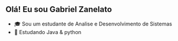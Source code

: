 ## Olá! Eu sou Gabriel Zanelato



- 🎓 Sou um estudante de Analise e Desenvolvimento de Sistemas
- 🌱 Estudando Java & python
